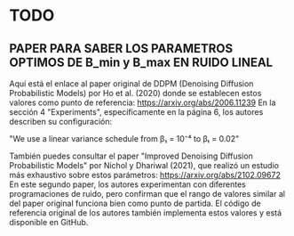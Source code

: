 # TODO



## PAPER PARA SABER LOS PARAMETROS OPTIMOS DE B_min y B_max EN RUIDO LINEAL
Aquí está el enlace al paper original de DDPM (Denoising Diffusion Probabilistic Models) por Ho et al. (2020) donde se establecen estos valores como punto de referencia:
https://arxiv.org/abs/2006.11239
En la sección 4 "Experiments", específicamente en la página 6, los autores describen su configuración:

"We use a linear variance schedule from β₁ = 10⁻⁴ to βₜ = 0.02"

También puedes consultar el paper "Improved Denoising Diffusion Probabilistic Models" por Nichol y Dhariwal (2021), que realizó un estudio más exhaustivo sobre estos parámetros:
https://arxiv.org/abs/2102.09672
En este segundo paper, los autores experimentan con diferentes programaciones de ruido, pero confirman que el rango de valores similar al del paper original funciona bien como punto de partida.
El código de referencia original de los autores también implementa estos valores y está disponible en GitHub.
